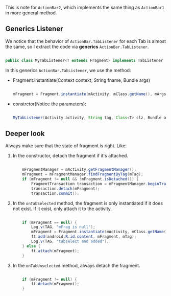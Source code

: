 This is note for `ActionBar2`, which implements the same thing as `ActionBar1` in more general method.


## Generics Listener
We notice that the behavior of `ActionBar.TabListener` for each Tab is almost the same, so I extract the code via **generics** `ActionBar.TabListener`.

```java

public class MyTabListener<T extends Fragment> implements TabListener 
```

In this generics `ActionBar.TabListener`, we use the method:

- Fragment.instantiate(Context context, String fname, Bundle args)
	 	
	```java
	
	mFragment = Fragment.instantiate(mActivity, mClass.getName(), mArgs);
	```

- constrctor(Notice the parameters):
	
	```java
	
	MyTabListener(Activity activity, String tag, Class<T> clz, Bundle args)
	```

## Deeper look

Always make sure that the state of fragment is right. Like:

1. In the constructor, detach the fragment if it's attached.
	
	```java
	
		mFragmentManager = mActivity.getFragmentManager();
		mFragment = mFragmentManager.findFragmentByTag(mTag);
		if (mFragment != null && !mFragment.isDetached()) {
			FragmentTransaction transaction = mFragmentManager.beginTransaction();
			transaction.detach(mFragment);
			transaction.commit();
	```

2. In the `onTabSelected` method, the fragment is only instantiated if it does not exist. If it exist, only attach it to the activity.
	
	```java
	
		if (mFragment == null) {
			Log.v(TAG, "mFrag is null");
			mFragment = Fragment.instantiate(mActivity, mClass.getName(), mArgs);
			ft.add(android.R.id.content, mFragment, mTag);
			Log.v(TAG, "tabselect and added");
		} else {
			ft.attach(mFragment);
		}
	```

3. In the `onTabUnselected` method, always detach the fragment.
	
	```java
	
		if (mFragment != null) {
			ft.detach(mFragment);
		}
	```

